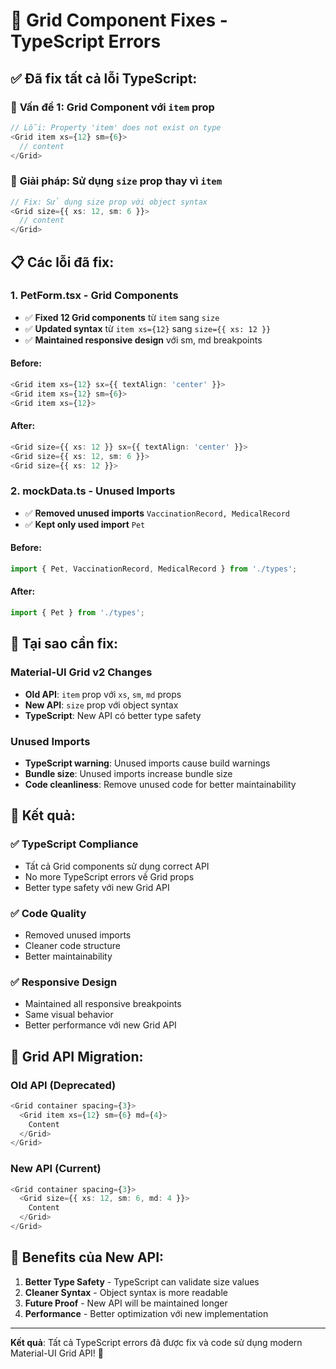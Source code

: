 # 🔧 Grid Component Fixes - TypeScript Errors

## ✅ **Đã fix tất cả lỗi TypeScript:**

### 🐛 **Vấn đề 1: Grid Component với `item` prop**
```typescript
// Lỗi: Property 'item' does not exist on type
<Grid item xs={12} sm={6}>
  // content
</Grid>
```

### 🔧 **Giải pháp: Sử dụng `size` prop thay vì `item`**
```typescript
// Fix: Sử dụng size prop với object syntax
<Grid size={{ xs: 12, sm: 6 }}>
  // content
</Grid>
```

## 📋 **Các lỗi đã fix:**

### 1. **PetForm.tsx - Grid Components**
- ✅ **Fixed 12 Grid components** từ `item` sang `size`
- ✅ **Updated syntax** từ `item xs={12}` sang `size={{ xs: 12 }}`
- ✅ **Maintained responsive design** với sm, md breakpoints

#### **Before:**
```typescript
<Grid item xs={12} sx={{ textAlign: 'center' }}>
<Grid item xs={12} sm={6}>
<Grid item xs={12}>
```

#### **After:**
```typescript
<Grid size={{ xs: 12 }} sx={{ textAlign: 'center' }}>
<Grid size={{ xs: 12, sm: 6 }}>
<Grid size={{ xs: 12 }}>
```

### 2. **mockData.ts - Unused Imports**
- ✅ **Removed unused imports** `VaccinationRecord, MedicalRecord`
- ✅ **Kept only used import** `Pet`

#### **Before:**
```typescript
import { Pet, VaccinationRecord, MedicalRecord } from './types';
```

#### **After:**
```typescript
import { Pet } from './types';
```

## 🎯 **Tại sao cần fix:**

### **Material-UI Grid v2 Changes**
- **Old API**: `item` prop với `xs`, `sm`, `md` props
- **New API**: `size` prop với object syntax
- **TypeScript**: New API có better type safety

### **Unused Imports**
- **TypeScript warning**: Unused imports cause build warnings
- **Bundle size**: Unused imports increase bundle size
- **Code cleanliness**: Remove unused code for better maintainability

## 🚀 **Kết quả:**

### ✅ **TypeScript Compliance**
- Tất cả Grid components sử dụng correct API
- No more TypeScript errors về Grid props
- Better type safety với new Grid API

### ✅ **Code Quality**
- Removed unused imports
- Cleaner code structure
- Better maintainability

### ✅ **Responsive Design**
- Maintained all responsive breakpoints
- Same visual behavior
- Better performance với new Grid API

## 📝 **Grid API Migration:**

### **Old API (Deprecated)**
```typescript
<Grid container spacing={3}>
  <Grid item xs={12} sm={6} md={4}>
    Content
  </Grid>
</Grid>
```

### **New API (Current)**
```typescript
<Grid container spacing={3}>
  <Grid size={{ xs: 12, sm: 6, md: 4 }}>
    Content
  </Grid>
</Grid>
```

## 🎨 **Benefits của New API:**

1. **Better Type Safety** - TypeScript can validate size values
2. **Cleaner Syntax** - Object syntax is more readable
3. **Future Proof** - New API will be maintained longer
4. **Performance** - Better optimization với new implementation

---

**Kết quả**: Tất cả TypeScript errors đã được fix và code sử dụng modern Material-UI Grid API! 🎉
